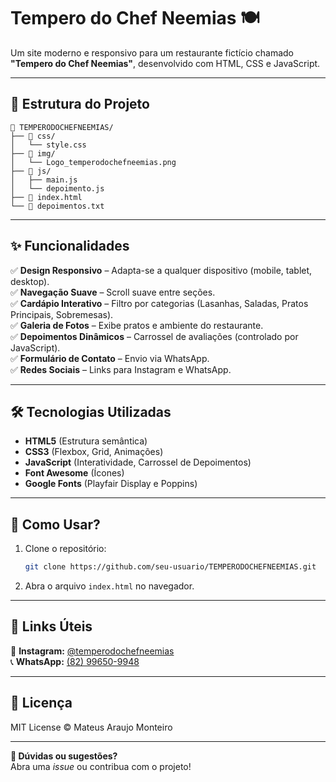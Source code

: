 # **Tempero do Chef Neemias** 🍽️  

Um site moderno e responsivo para um restaurante fictício chamado **"Tempero do Chef Neemias"**, desenvolvido com HTML, CSS e JavaScript.  

---

## **📂 Estrutura do Projeto**  

```
📁 TEMPERODOCHEFNEEMIAS/  
├── 📁 css/  
│   └── style.css  
├── 📁 img/  
│   └── Logo_temperodochefneemias.png  
├── 📁 js/  
│   ├── main.js  
│   └── depoimento.js  
├── 📄 index.html  
└── 📄 depoimentos.txt  
```

---

## **✨ Funcionalidades**  

✅ **Design Responsivo** – Adapta-se a qualquer dispositivo (mobile, tablet, desktop).  
✅ **Navegação Suave** – Scroll suave entre seções.  
✅ **Cardápio Interativo** – Filtro por categorias (Lasanhas, Saladas, Pratos Principais, Sobremesas).  
✅ **Galeria de Fotos** – Exibe pratos e ambiente do restaurante.  
✅ **Depoimentos Dinâmicos** – Carrossel de avaliações (controlado por JavaScript).  
✅ **Formulário de Contato** – Envio via WhatsApp.  
✅ **Redes Sociais** – Links para Instagram e WhatsApp.  

---

## **🛠️ Tecnologias Utilizadas**  

- **HTML5** (Estrutura semântica)  
- **CSS3** (Flexbox, Grid, Animações)  
- **JavaScript** (Interatividade, Carrossel de Depoimentos)  
- **Font Awesome** (Ícones)  
- **Google Fonts** (Playfair Display e Poppins)  

---

## **🚀 Como Usar?**  

1. Clone o repositório:  
   ```bash
   git clone https://github.com/seu-usuario/TEMPERODOCHEFNEEMIAS.git
   ```
2. Abra o arquivo `index.html` no navegador.  

---

## **🔗 Links Úteis**  

📌 **Instagram:** [@temperodochefneemias](https://www.instagram.com/temperodochefneemias/)  
📞 **WhatsApp:** [(82) 99650-9948](https://api.whatsapp.com/send/?phone=5582996509948)  

---

## **📜 Licença**  

MIT License © Mateus Araujo Monteiro  

---

**🌟 Dúvidas ou sugestões?**  
Abra uma *issue* ou contribua com o projeto!  
